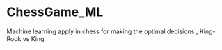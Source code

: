 # ChessGame_ML
Machine learning apply in chess for making the optimal decisions , King-Rook vs King
